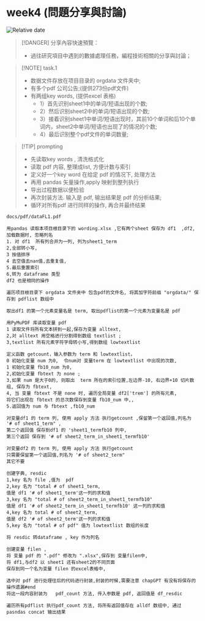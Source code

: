# week4 (問題分享與討論)

![Relative date](https://img.shields.io/date/1682854015?color=%239035&label=last%20update%3A&logo=anchor)

>[!DANGER] 分享內容快速預覽：
>
>- 過往研究項目中遇到的數據處理任務，編程技術相關的分享與討論；

> [!NOTE] task.1
>
> - 数据文件存放在项目目录的 orgdata 文件夹中;
> - 有多个pdf 公司公告;(提供273份pdf文件)
> - 有两组key words, (提供excel 表格)
>   - 1）首先识别sheet1中的单词/短语出现的个数;
>   - 2）然后识别sheet2中的单词/短语出现的个数;
>   - 3）接着识别sheet1中单词/短语出现时，其前10个单词和后10个单词内，sheet2中单词/短语也出现了的情况的个数;
>   - 4）最后识别整个pdf文件的单词数量;

> [!TIP] prompting
>
> - 先读取key words , 清洗格式化
> - 读取 pdf 内容, 整理成list, 方便计数与索引
> - 定义好一个key word 在给定 pdf 的情况下, 处理方法
> - 再用 pandas 矢量操作,apply 映射到整列执行
> - 导出过程数据以便检验
> - 再次封装方法. 输入是 pdf,  输出结果是 pdf 的分析结果;
> - 循环对所有pdf 进行同样的操作, 再合并最终结果



<!-- [filename](https://raw.githubusercontent.com/iihciyekub/codecopilot.polyU/main/docs/drawio/dataFL1.drawio ':include :type=xml') -->


```pdf
docs/pdf/dataFL1.pdf
```


```
用pandas 读取本项目根目录下的 wording.xlsx ,它有两个sheet 保存为 df1  ,df2, 加载数据时, 忽略列名
1. 对 df1  所有列合并为一列, 列为sheet1_term 
2,全部转小写,
3 按值排序
4 去空值去nan值,去重复值,
5.最后重置索引
6,转为 dataframe 类型
df2 也是相同的操作
```

```
遍历项目根目录下 orgdata 文件夹中 包含pdf的文件名, 将其加字符前缀 "orgdata/" 保存到 pdflist 数组中
```


```
取出df1 的第一个元素变量名是 term, 取出pdflist的第一个元素为变量名是 pdf
```

```
用PyMuPDF 库读取变量 pdf 
1 读取文件将所有文本拼到一起,保存为变量 alltext,
2,对 alltext 用空格进行分割得到数组 textlist ;
3,textlist 所有元素字符字母转小写,得到数组 lowtextlist 
```

```
定义函数 getcount，输入参数为 term 和 lowtextlist，
0 初始化变量 num 为0,  令num对 变量term 在 lowtextlist 中出现的次数, 
1 初始化变量 fb10_num 为0,  
2,初始化变量 fbtext 为 none ;
3,如果 num 是大于0的, 则取出  term 所在的索引位置,左边界-10, 右边界+10 切片数组, 保存为 fbtext,
4, 当 变量 fbtext 不是 none 时, 遍历全局变量 df2['trem'] 的所有元素, 
将它们出现在 fbtext 的总次数保存到变量 fb10_num 中,,
5.返回值为 num 与 fbtext ,fb10_num 
```

```
对变量df1 的 term 列, 使用 apply 方法 执行getcount ,保留第一个返回值,列名为 '# of sheet1_term" ,
第二个返回值 保存到df1 的 'sheet1_termfb10 列中,
第三个返回 保存到 '# of sheet2_term_in_sheet1_termfb10'
```

```
对变量df2 的 term 列, 使用 apply 方法 执行getcount
只需要保留第一个返回值,列名为 '# of sheet2_term"
其它不要
```

```
创建字典, resdic
1,key 名为 file ,值为  pdf
2,key 名为 "total # of sheet1_term, 
值是 df1 '# of sheet1_term'这一列的求和值
3,key 名为 "total # of sheet2_term_in_sheet1_termfb10" 
值是 df1 '# of sheet2_term_in_sheet1_termfb10' 这一列的求和值
4,key 名为 total # of sheet2_term, 
值是 df2 '# of sheet2_term'这一列的求和值
5,key 名为 "total # of pdf" 值为 lowtextlist 数组的长度
```

```
将 resdic 转dataframe , key 作为列名
```

```
创建变量 filen ,
将 变量 pdf 的 ".pdf" 修改为 ".xlsx",保存到 变量filen中,
将 df1,与df2 以 sheet1 还有sheet2的不同页面 
保存到同一个名为变量 filen 的excel表格中,  
```

```
选中对 pdf 进行处理往后的代码进行封装,封装的时候,需要注意 chapGPT 有没有将保存的操作遗漏#end
将这一段内容封装为   pdf_count 方法, 传入参数是 pdf, 返回值是 df_resdic
```

```
遍历所有pdflist 执行pdf_count 方法, 将所有返回值存在 alldf 数组中, 通过 pasndas concat 输出结果
```



